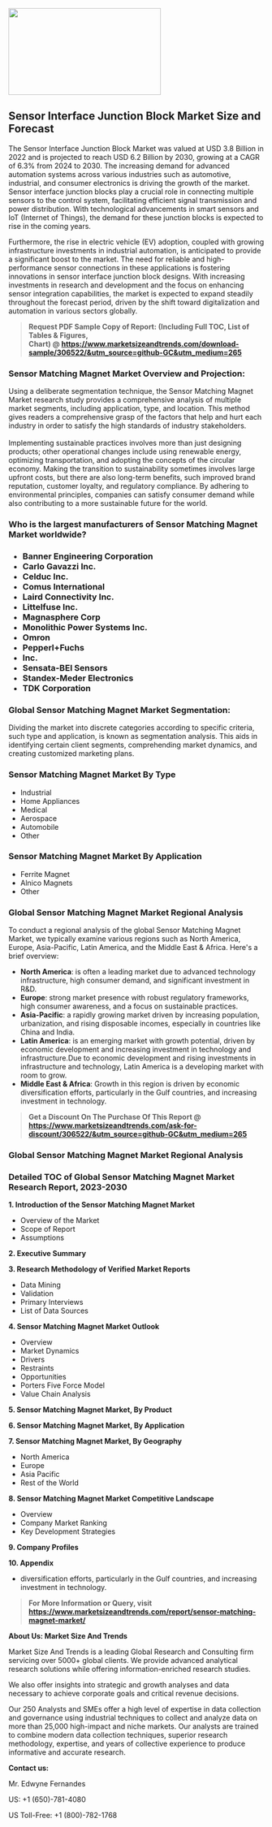 <p><img class="alignnone size-medium wp-image-20088" src="https://ffe5etoiles.com/wp-content/uploads/2024/12/MST1-300x171.png" alt="" width="300" height="171" /></p><h2>Sensor Interface Junction Block Market Size and Forecast</h2><p>The Sensor Interface Junction Block Market was valued at USD 3.8 Billion in 2022 and is projected to reach USD 6.2 Billion by 2030, growing at a CAGR of 6.3% from 2024 to 2030. The increasing demand for advanced automation systems across various industries such as automotive, industrial, and consumer electronics is driving the growth of the market. Sensor interface junction blocks play a crucial role in connecting multiple sensors to the control system, facilitating efficient signal transmission and power distribution. With technological advancements in smart sensors and IoT (Internet of Things), the demand for these junction blocks is expected to rise in the coming years.</p><p>Furthermore, the rise in electric vehicle (EV) adoption, coupled with growing infrastructure investments in industrial automation, is anticipated to provide a significant boost to the market. The need for reliable and high-performance sensor connections in these applications is fostering innovations in sensor interface junction block designs. With increasing investments in research and development and the focus on enhancing sensor integration capabilities, the market is expected to expand steadily throughout the forecast period, driven by the shift toward digitalization and automation in various sectors globally.</p></p><blockquote id="" class=""><strong>Request PDF Sample Copy of Report: (Including Full TOC, List of Tables &amp; Figures, Chart)&nbsp;@&nbsp;<strong><a href="https://www.marketsizeandtrends.com/download-sample/306522/&utm_source=github-GC&utm_medium=265" target="_blank">https://www.marketsizeandtrends.com/download-sample/306522/&utm_source=github-GC&utm_medium=265</a></strong></strong></blockquote><h3 id="" class="">Sensor Matching Magnet Market&nbsp;Overview and Projection:</h3><p id="" class="">Using a deliberate segmentation technique, the Sensor Matching Magnet Market research study provides a comprehensive analysis of multiple market segments, including application, type, and location. This method gives readers a comprehensive grasp of the factors that help and hurt each industry in order to satisfy the high standards of industry stakeholders. <br /> <br />Implementing sustainable practices involves more than just designing products; other operational changes include using renewable energy, optimizing transportation, and adopting the concepts of the circular economy. Making the transition to sustainability sometimes involves large upfront costs, but there are also long-term benefits, such improved brand reputation, customer loyalty, and regulatory compliance. By adhering to environmental principles, companies can satisfy consumer demand while also contributing to a more sustainable future for the world.</p><h3 id="" class="">Who is the largest manufacturers of&nbsp;Sensor Matching Magnet Market worldwide?</h3><h3 class=""><p><ul><li>Banner Engineering Corporation </li><li> Carlo Gavazzi Inc. </li><li> Celduc Inc. </li><li> Comus International </li><li> Laird Connectivity Inc. </li><li> Littelfuse Inc. </li><li> Magnasphere Corp </li><li> Monolithic Power Systems Inc. </li><li> Omron </li><li> Pepperl+Fuchs </li><li> Inc. </li><li> Sensata-BEI Sensors </li><li> Standex-Meder Electronics </li><li> TDK Corporation</li></ul></p></h3><h3 id="" class="">Global&nbsp;Sensor Matching Magnet Market Segmentation:</h3><p id="" class="">Dividing the market into discrete categories according to specific criteria, such type and application, is known as segmentation analysis. This aids in identifying certain client segments, comprehending market dynamics, and creating customized marketing plans.</p><h3 id="" class="">Sensor Matching Magnet Market&nbsp;By Type</h3><p><p><ul><li>Industrial</li><li> Home Appliances</li><li> Medical</li><li> Aerospace</li><li> Automobile</li><li> Other</p></li></ul></p></p><h3 id="" class="">Sensor Matching Magnet Market&nbsp;By Application</h3><p class=""><p><ul><li>Ferrite Magnet</li><li> Alnico Magnets</li><li> Other</li></ul></p></p><h3 id="" class="">Global Sensor Matching Magnet Market Regional Analysis</h3><p id="" class="">To conduct a regional analysis of the global Sensor Matching Magnet Market, we typically examine various regions such as North America, Europe, Asia-Pacific, Latin America, and the Middle East &amp; Africa. Here's a brief overview:</p><ul><li><strong>North America</strong>: is often a leading market due to advanced technology infrastructure, high consumer demand, and significant investment in R&amp;D.</li><li><strong>Europe</strong>: strong market presence with robust regulatory frameworks, high consumer awareness, and a focus on sustainable practices.</li><li><strong>Asia-Pacific</strong>: a rapidly growing market driven by increasing population, urbanization, and rising disposable incomes, especially in countries like China and India.</li><li><strong>Latin America</strong>: is an emerging market with growth potential, driven by economic development and increasing investment in technology and infrastructure.Due to economic development and rising investments in infrastructure and technology, Latin America is a developing market with room to grow.</li><li><strong>Middle East &amp; Africa</strong>: Growth in this region is driven by economic diversification efforts, particularly in the Gulf countries, and increasing investment in technology.</li></ul><blockquote id="" class=""><strong>Get a Discount On The Purchase Of This Report @ <strong><a href="https://www.marketsizeandtrends.com/ask-for-discount/306522/&utm_source=github-GC&utm_medium=265" target="_blank">https://www.marketsizeandtrends.com/ask-for-discount/306522/&utm_source=github-GC&utm_medium=265</a></strong></strong></blockquote><h3 id="" class="">Global Sensor Matching Magnet Market Regional Analysis</h3><h3 id="" class="">Detailed TOC of Global Sensor Matching Magnet Market Research Report, 2023-2030</h3><p id="" class=""><strong>1. Introduction of the Sensor Matching Magnet Market</strong></p><ul><li>Overview of the Market</li><li>Scope of Report</li><li>Assumptions</li></ul><p id="" class=""><strong>2. Executive Summary</strong></p><p id="" class=""><strong>3. Research Methodology of Verified Market Reports</strong></p><ul><li>Data Mining</li><li>Validation</li><li>Primary Interviews</li><li>List of Data Sources</li></ul><p id="" class=""><strong>4. Sensor Matching Magnet Market Outlook</strong></p><ul><li>Overview</li><li>Market Dynamics</li><li>Drivers</li><li>Restraints</li><li>Opportunities</li><li>Porters Five Force Model</li><li>Value Chain Analysis</li></ul><p id="" class=""><strong>5. Sensor Matching Magnet Market, By Product</strong></p><p id="" class=""><strong>6. Sensor Matching Magnet Market, By Application</strong></p><p id="" class=""><strong>7. Sensor Matching Magnet Market, By Geography</strong></p><ul><li>North America</li><li>Europe</li><li>Asia Pacific</li><li>Rest of the World</li></ul><p id="" class=""><strong>8. Sensor Matching Magnet Market Competitive Landscape</strong></p><ul><li>Overview</li><li>Company Market Ranking</li><li>Key Development Strategies</li></ul><p id="" class=""><strong>9. Company Profiles</strong></p><p id="" class=""><strong>10. Appendix</strong></p><ul><li>diversification efforts, particularly in the Gulf countries, and increasing investment in technology.</li></ul><blockquote id="" class=""><strong>For More Information or Query, visit <strong><strong><a href="https://www.marketsizeandtrends.com/report/sensor-matching-magnet-market/" target="_blank">https://www.marketsizeandtrends.com/report/sensor-matching-magnet-market/</a></strong></strong></strong></blockquote><p id="" class=""><strong>About Us: Market Size And Trends</strong></p><p id="" class="">Market Size And Trends is a leading Global Research and Consulting firm servicing over 5000+ global clients. We provide advanced analytical research solutions while offering information-enriched research studies.</p><p id="" class="">We also offer insights into strategic and growth analyses and data necessary to achieve corporate goals and critical revenue decisions.</p><p id="" class="">Our 250 Analysts and SMEs offer a high level of expertise in data collection and governance using industrial techniques to collect and analyze data on more than 25,000 high-impact and niche markets. Our analysts are trained to combine modern data collection techniques, superior research methodology, expertise, and years of collective experience to produce informative and accurate research.</p><p id="" class=""><strong>Contact us:</strong></p><p id="" class="">Mr. Edwyne Fernandes</p><p id="" class="">US: +1 (650)-781-4080</p><p id="" class="">US Toll-Free: +1 (800)-782-1768</p>
